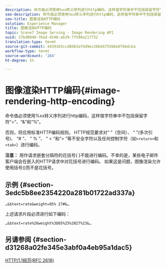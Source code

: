 ```yaml
---
description: 命令值必须使用%xx转义序列进行http编码，这样值字符串中不包括保留字符“=”、“&”和“%”。
seo-description: 命令值必须使用%xx转义序列进行http编码，这样值字符串中不包括保留字符“=”、“&”和“%”。
seo-title: 图像渲染HTTP编码
solution: Experience Manager
title: 图像渲染HTTP编码
topic: Scene7 Image Serving - Image Rendering API
uuid: 37bd0040-7bad-4548-ab39-7f598a217732
translation-type: tm+mt
source-git-commit: 4439103ccd0d63afdd9ec20bd475560e8f84dcba
workflow-type: tm+mt
source-wordcount: '164'
ht-degree: 1%

---
```



# 图像渲染HTTP编码{#image-rendering-http-encoding}

命令值必须使用%xx转义序列进行http编码，这样值字符串中不包括保留字符“=”、“&amp;”和“%”。

否则，将应用标准HTTP编码规则。 HTTP规范要求对“ ”（空间）、 “ ”(多次引号)、 “# ”、 “ % ”、 “ &lt; ”和“> ”等不安全字符以及任何控制字符（如`<return>`和`<tab>`）进行编码。

**注意：** 用作请求嵌套分隔符的花括号{ }不能进行编码。不幸的是，某些电子邮件客户端会在嵌入的HTTP请求中对花括号进行编码。 如果这是问题，图像渲染允许使用括号()而不是花括号。

## 示例 {#section-3edc5b8ee2354220a281b01722ad337a}

`…&$text=rate&weight=85% 27#&…`

上述请求片段必须进行如下编码：

`…&$text=rate%26weight%3D85%25%2027%23&…`

## 另请参阅 {#section-d31268a02fe345e3abf0a4eb95a1dac5}

[HTTP/1.1规范(RFC 2616)](https://www.w3.org/Protocols/rfc2616/rfc2616.html)
